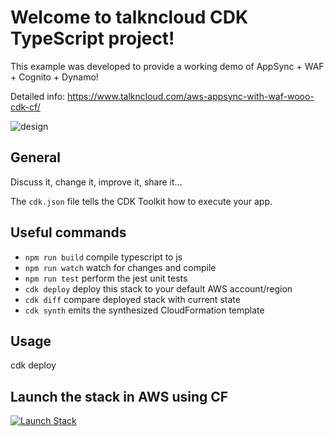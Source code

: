 # Welcome to talkncloud CDK TypeScript project!

This example was developed to provide a working demo of AppSync + WAF + Cognito + Dynamo!

Detailed info: https://www.talkncloud.com/aws-appsync-with-waf-wooo-cdk-cf/

![design](https://www.talkncloud.com/content/images/2020/10/tnc-appsync-waf-1.png)

## General
Discuss it, change it, improve it, share it...

The `cdk.json` file tells the CDK Toolkit how to execute your app.

## Useful commands

 * `npm run build`   compile typescript to js
 * `npm run watch`   watch for changes and compile
 * `npm run test`    perform the jest unit tests
 * `cdk deploy`      deploy this stack to your default AWS account/region
 * `cdk diff`        compare deployed stack with current state
 * `cdk synth`       emits the synthesized CloudFormation template

 ## Usage
 cdk deploy

 ## Launch the stack in AWS using CF
 [![Launch Stack](https://cdn.rawgit.com/buildkite/cloudformation-launch-stack-button-svg/master/launch-stack.svg)](https://console.aws.amazon.com/cloudformation/home?#/stacks/new?stackName=TncAppSyncWaf&templateURL=https://talkncloud-stax.s3-ap-southeast-2.amazonaws.com/AppsyncWafStack.template.json)



